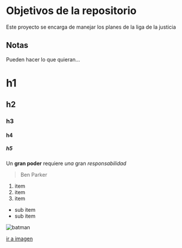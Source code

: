 # Objetivos de la repositorio

Este proyecto se encarga de manejar los planes de la liga de la justicia


## Notas
Pueden hacer lo que quieran...
# h1
## h2
### h3
#### h4
##### h5

Un **gran poder** requiere _una_ gran *responsabilidad*
>Ben Parker
1. item
2. item
3. item
* sub item
* sub item


![batman](http://gruporivas.com.mx/wp-content/uploads/2016/04/NEfigMCRB6Tmio_2_b-600x270.jpg)

[ir a imagen](http://gruporivas.com.mx/wp-content/uploads/2016/04/NEfigMCRB6Tmio_2_b-600x270.jpg)
